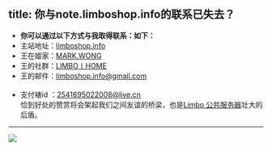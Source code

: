 title: 你与note.limboshop.info的联系已失去？
---

- **你可以通过以下方式与我取得联系：如下：**
- 主站地址：[limboshop.info](http://limboshop.info)
- 王在姬家：[MARK.WONG](https://plus.google.com/u/0/117301965232869203165/posts)
- 王的社群：[LIMBO丨HOME](https://plus.google.com/u/0/communities/115164128411943652076)
- 王的邮件：[limboshop.info@gmail.com](mailto:limboshop.info@gmail.com)<br/><br>
- 支付裱id ：2541695022008@live.cn <br/>恰到好处的赞赏将会架起我们之间友谊的桥梁，也是[Limbo 公共服务器](https://limboshop.info/limbo-free-project-shadowsocks)壮大的后盾。

----------
![](http://i.imgur.com/QD915n8.jpg)
